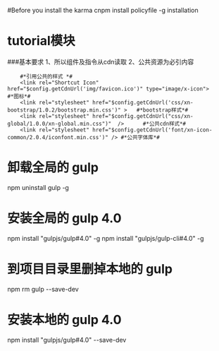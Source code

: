 #Before you install the karma
cnpm install policyfile -g
 installation





 # tutorial模块
 
 ###基本要求
 1、所以组件及指令从cdn读取
 2、公共资源为必引内容
 ```
     #*引用公共的样式 *#
     <link rel="Shortcut Icon"  href="$config.getCdnUrl('img/favicon.ico')" type="image/x-icon">      #*图标*#
     <link rel="stylesheet" href="$config.getCdnUrl('css/xn-bootstrap/1.0.2/bootstrap.min.css')" >   #*bootstrap样式*#
     <link rel="stylesheet" href="$config.getCdnUrl("css/xn-global/1.0.0/xn-global.min.css")"  />      #*公共cdn样式*#
     <link rel="stylesheet" href="$config.getCdnUrl('font/xn-icon-common/2.0.4/iconfont.min.css')" /> #*公共字体库*#
 ```



# 卸载全局的 gulp
npm uninstall gulp -g

# 安装全局的 gulp 4.0
npm install "gulpjs/gulp#4.0" -g
npm install "gulpjs/gulp-cli#4.0" -g

# 到项目目录里删掉本地的 gulp
npm rm gulp --save-dev

# 安装本地的 gulp 4.0
npm install "gulpjs/gulp#4.0" --save-dev
